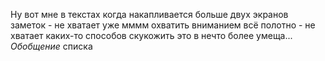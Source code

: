 Ну вот мне в текстах когда накапливается больше двух экранов заметок - не хватает уже
мммм охватить вниманием всё полотно - не хватает каких-то способов скукожить это в нечто более умеща... *Обобщение* списка